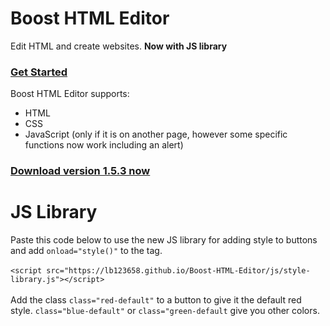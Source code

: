 # Boost HTML Editor
Edit HTML and create websites. <b>Now with JS library</b>
<br>
### <a href="https://lb123658.github.io/Boost-HTML-Editor/about">Get Started</a><br>
Boost HTML Editor supports:
* HTML
* CSS
* JavaScript (only if it is on another page, however some specific functions now work including an alert)<br>
### <a href="https://lb123658.github.io/Boost-HTML-Editor/download">Download version 1.5.3 now</a>

# JS Library
Paste this code below to use the new JS library for adding style to buttons and add ```onload="style()"``` to the <body> tag. <br><br>
```<script src="https://lb123658.github.io/Boost-HTML-Editor/js/style-library.js"></script>``` <br><br>
Add the class ```class="red-default"``` to a button to give it the default red style.
```class="blue-default"``` or ```class="green-default``` give you other colors.
